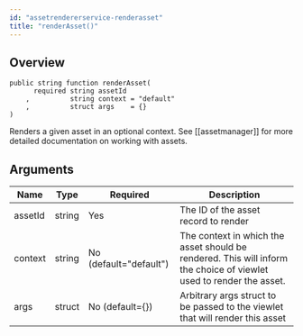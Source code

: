 ```yaml
---
id: "assetrendererservice-renderasset"
title: "renderAsset()"
---
```



## Overview




```luceescript
public string function renderAsset(
      required string assetId
    ,          string context = "default"
    ,          struct args    = {}
)
```

Renders a given asset in an optional context. See [[assetmanager]] for more detailed documentation on working with assets.

## Arguments


<div class="table-responsive"><table class="table"><thead><tr><th>Name</th><th>Type</th><th>Required</th><th>Description</th></tr></thead><tbody><tr><td>assetId</td><td>string</td><td>Yes</td><td>The ID of the asset record to render</td></tr><tr><td>context</td><td>string</td><td>No (default="default")</td><td>The context in which the asset should be rendered. This will inform the choice of viewlet used to render the asset.</td></tr><tr><td>args</td><td>struct</td><td>No (default={})</td><td>Arbitrary args struct to be passed to the viewlet that will render this asset</td></tr></tbody></table></div>